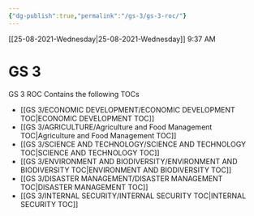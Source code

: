 ```yaml
---
{"dg-publish":true,"permalink":"/gs-3/gs-3-roc/"}
---
```


[[25-08-2021-Wednesday\|25-08-2021-Wednesday]]  9:37 AM

# GS 3
GS 3 ROC Contains the following TOCs
- [[GS 3/ECONOMIC DEVELOPMENT/ECONOMIC DEVELOPMENT TOC\|ECONOMIC DEVELOPMENT TOC]]
- [[GS 3/AGRICULTURE/Agriculture and Food Management TOC\|Agriculture and Food Management TOC]]
- [[GS 3/SCIENCE AND TECHNOLOGY/SCIENCE AND TECHNOLOGY TOC\|SCIENCE AND TECHNOLOGY TOC]] 
- [[GS 3/ENVIRONMENT AND BIODIVERSITY/ENVIRONMENT AND BIODIVERSITY TOC\|ENVIRONMENT AND BIODIVERSITY TOC]]
- [[GS 3/DISASTER MANAGEMENT/DISASTER MANAGEMENT TOC\|DISASTER MANAGEMENT TOC]]
- [[GS 3/INTERNAL SECURITY/INTERNAL SECURITY TOC\|INTERNAL SECURITY TOC]]
